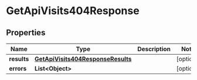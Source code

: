 

# GetApiVisits404Response


## Properties

| Name | Type | Description | Notes |
|------------ | ------------- | ------------- | -------------|
|**results** | [**GetApiVisits404ResponseResults**](GetApiVisits404ResponseResults.md) |  |  [optional] |
|**errors** | **List&lt;Object&gt;** |  |  [optional] |




